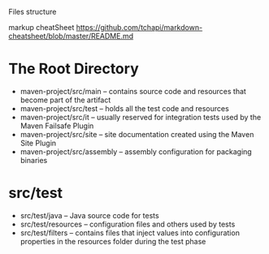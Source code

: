 Files structure

markup cheatSheet https://github.com/tchapi/markdown-cheatsheet/blob/master/README.md

# The Root Directory

* maven-project/src/main – contains source code and resources that become part of the artifact
* maven-project/src/test – holds all the test code and resources
* maven-project/src/it – usually reserved for integration tests used by the Maven Failsafe Plugin
* maven-project/src/site – site documentation created using the Maven Site Plugin
* maven-project/src/assembly – assembly configuration for packaging binaries

# src/test
* src/test/java – Java source code for tests
* src/test/resources – configuration files and others used by tests
* src/test/filters – contains files that inject values into configuration properties in the resources folder during the test phase